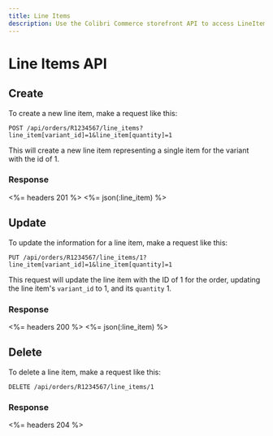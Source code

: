 ```yaml
---
title: Line Items
description: Use the Colibri Commerce storefront API to access LineItem data.
---
```


# Line Items API

## Create

To create a new line item, make a request like this:

    POST /api/orders/R1234567/line_items?line_item[variant_id]=1&line_item[quantity]=1

This will create a new line item representing a single item for the variant with the id of 1.

### Response

<%= headers 201 %>
<%= json(:line_item) %>

## Update

To update the information for a line item, make a request like this:

    PUT /api/orders/R1234567/line_items/1?line_item[variant_id]=1&line_item[quantity]=1

This request will update the line item with the ID of 1 for the order, updating the line item's `variant_id` to 1, and its `quantity` 1.

### Response

<%= headers 200 %>
<%= json(:line_item) %>

## Delete

To delete a line item, make a request like this:

    DELETE /api/orders/R1234567/line_items/1

### Response

<%= headers 204 %>

